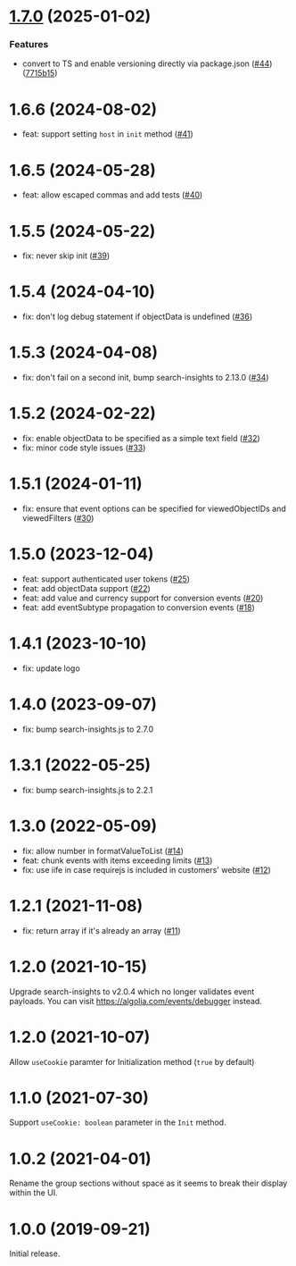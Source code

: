 # [1.7.0](https://github.com/algolia/search-insights-gtm/compare/v1.6.6...v1.7.0) (2025-01-02)


### Features

* convert to TS and enable versioning directly via package.json ([#44](https://github.com/algolia/search-insights-gtm/issues/44)) ([7715b15](https://github.com/algolia/search-insights-gtm/commit/7715b15bfb402e768223f53898462239d9d3fef0))



# 1.6.6 (2024-08-02)

- feat: support setting `host` in `init` method ([#41](https://github.com/algolia/search-insights-gtm/pull/41))

# 1.6.5 (2024-05-28)

- feat: allow escaped commas and add tests ([#40](https://github.com/algolia/search-insights-gtm/pull/40))

# 1.5.5 (2024-05-22)

- fix: never skip init ([#39](https://github.com/algolia/search-insights-gtm/pull/39))

# 1.5.4 (2024-04-10)

- fix: don't log debug statement if objectData is undefined ([#36](https://github.com/algolia/search-insights-gtm/pull/36))

# 1.5.3 (2024-04-08)

- fix: don't fail on a second init, bump search-insights to 2.13.0 ([#34](https://github.com/algolia/search-insights-gtm/pull/34))

# 1.5.2 (2024-02-22)

- fix: enable objectData to be specified as a simple text field ([#32](https://github.com/algolia/search-insights-gtm/pull/32))
- fix: minor code style issues ([#33](https://github.com/algolia/search-insights-gtm/pull/33))

# 1.5.1 (2024-01-11)

- fix: ensure that event options can be specified for viewedObjectIDs and viewedFilters ([#30](https://github.com/algolia/search-insights-gtm/pull/30))

# 1.5.0 (2023-12-04)

- feat: support authenticated user tokens ([#25](https://github.com/algolia/search-insights-gtm/pull/25))
- feat: add objectData support ([#22](https://github.com/algolia/search-insights-gtm/pull/22))
- feat: add value and currency support for conversion events ([#20](https://github.com/algolia/search-insights-gtm/pull/20))
- feat: add eventSubtype propagation to conversion events ([#18](https://github.com/algolia/search-insights-gtm/pull/18))

# 1.4.1 (2023-10-10)

- fix: update logo

# 1.4.0 (2023-09-07)

- fix: bump search-insights.js to 2.7.0

# 1.3.1 (2022-05-25)

- fix: bump search-insights.js to 2.2.1

# 1.3.0 (2022-05-09)

- fix: allow number in formatValueToList ([#14](https://github.com/algolia/search-insights-gtm/pull/14))
- feat: chunk events with items exceeding limits ([#13](https://github.com/algolia/search-insights-gtm/pull/13))
- fix: use iife in case requirejs is included in customers' website ([#12](https://github.com/algolia/search-insights-gtm/pull/12))

# 1.2.1 (2021-11-08)

- fix: return array if it's already an array ([#11](https://github.com/algolia/search-insights-gtm/pull/11))

# 1.2.0 (2021-10-15)

Upgrade search-insights to v2.0.4 which no longer validates event payloads. You can visit https://algolia.com/events/debugger instead.

# 1.2.0 (2021-10-07)

Allow `useCookie` paramter for Initialization method (`true` by default)

# 1.1.0 (2021-07-30)

Support `useCookie: boolean` parameter in the `Init` method.

# 1.0.2 (2021-04-01)

Rename the group sections without space as it seems to break their display within the UI.

# 1.0.0 (2019-09-21)

Initial release.

